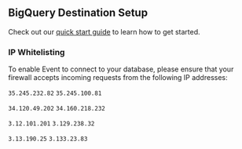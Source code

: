 ## BigQuery Destination Setup 

Check out our [quick start guide](https://docs.buildable.dev/) to learn how to get started.

### IP Whitelisting

To enable Event to connect to your database, please ensure that your firewall accepts incoming requests from the following IP addresses:

`35.245.232.82` `35.245.100.81`

`34.120.49.202` `34.160.218.232`

`3.12.101.201` `3.129.238.32`

`3.13.190.25` `3.133.23.83`